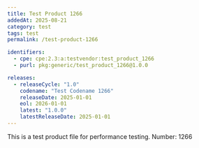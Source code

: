```yaml
---
title: Test Product 1266
addedAt: 2025-08-21
category: test
tags: test
permalink: /test-product-1266

identifiers:
  - cpe: cpe:2.3:a:testvendor:test_product_1266
  - purl: pkg:generic/test_product_1266@1.0.0

releases:
  - releaseCycle: "1.0"
    codename: "Test Codename 1266"
    releaseDate: 2025-01-01
    eol: 2026-01-01
    latest: "1.0.0"
    latestReleaseDate: 2025-01-01
---
```


This is a test product file for performance testing. Number: 1266
